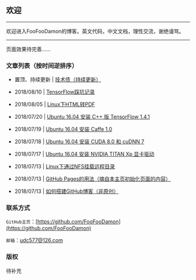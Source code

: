 <meta http-equiv="Content-Type" content="text/html; charset=utf-8">

## 欢迎

---------------------------------------------------------------------------

欢迎进入FooFooDamon的博客。英文代码，中文文档，理性交流，谢绝谩骂。

---------------------------------------------------------------------------

页面效果待完善……

### 文章列表（按时间逆排序）

* 置顶、持续更新 | [技术债（持续更新）](https://github.com/FooFooDamon/FooFooDamon.github.io/blob/master/技术债（持续更新）.md)

* 2018/08/10 | [TensorFlow踩坑记录](https://github.com/FooFooDamon/FooFooDamon.github.io/blob/master/TensorFlow踩坑记录.md)

* 2018/08/05 | [Linux下HTML转PDF](https://github.com/FooFooDamon/FooFooDamon.github.io/blob/master/Linux下HTML转PDF.md)

* 2018/07/20 | [Ubuntu 16.04 安装 C++ 版 TensorFlow 1.4.1](https://github.com/FooFooDamon/FooFooDamon.github.io/blob/master/Ubuntu_16.04安装C++版TensorFlow_1.4.1.md)

* 2018/07/19 | [Ubuntu 16.04 安装 Caffe 1.0](https://github.com/FooFooDamon/FooFooDamon.github.io/blob/master/Ubuntu_16.04安装Caffe_1.0.md)

* 2018/07/18 | [Ubuntu 16.04 安装 CUDA 8.0 和 cuDNN 7](https://github.com/FooFooDamon/FooFooDamon.github.io/blob/master/Ubuntu_16.04安装CUDA_8.0和cuDNN_7.md)

* 2018/07/17 | [Ubuntu 16.04 安装 NVIDIA TITAN Xp 显卡驱动](https://github.com/FooFooDamon/FooFooDamon.github.io/blob/master/Ubuntu_16.04安装NVIDIA_TITAN_Xp显卡驱动.md)

* 2018/07/13 | [Linux下通过NFS挂载远程目录](https://github.com/FooFooDamon/FooFooDamon.github.io/blob/master/Linux下通过NFS挂载远程目录.md)

* 2018/07/13 | [GitHub Pages的用法（摘自本主页初始化页面的内容）](https://github.com/FooFooDamon/FooFooDamon.github.io/blob/master/GitHub_Pages的用法.md)

* 2018/07/13 | [如何搭建GitHub博客（非原创）](https://github.com/FooFooDamon/FooFooDamon.github.io/blob/master/如何搭建GitHub博客（非原创）.md)


### 联系方式

`GitHub主页`：[https://github.com/FooFooDamon](https://github.com/FooFooDamon)

`邮箱`：<udc577@126.com>


### 版权

待补充

